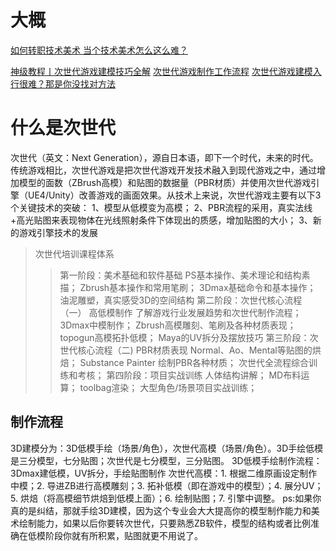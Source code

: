 # 大概
[如何转职技术美术 ](https://mp.weixin.qq.com/s?__biz=MzAwMTUzOTczNQ==&mid=2247484125&idx=1&sn=aeddf09c54028144d4f67ed49f652e11&chksm=9ad96925adaee0331eb57ce9132802424ad35bde3fd8d51a29c12e6d5142d830e620f58e90a7&mpshare=1&scene=23&srcid=&sharer_sharetime=1583373982908&sharer_shareid=6a479cd3da8d27096c182aede6bdef95#rd)
[当个技术美术怎么这么难？](https://zhuanlan.zhihu.com/p/56884319)

[神级教程丨次世代游戏建模技巧全解](https://www.jianshu.com/p/287357ca099b)
[次世代游戏制作工作流程](https://www.jianshu.com/p/241ff595b0c4)
[次世代游戏建模入行很难？那是你没找对方法](https://zhuanlan.zhihu.com/p/102530685)

# 什么是次世代
次世代（英文：Next Generation），源自日本语，即下一个时代，未来的时代。
传统游戏相比，次世代游戏是把次世代游戏开发技术融入到现代游戏之中，通过增加模型的面数（ZBrush高模）和贴图的数据量（PBR材质）并使用次世代游戏引擎（UE4/Unity）改善游戏的画面效果。从技术上来说，次世代游戏主要有以下3个关键技术的突破：
1、模型从低模变为高模；
2、PBR流程的采用，真实法线+高光贴图来表现物体在光线照射条件下体现出的质感，增加贴图的大小；
3、新的游戏引擎技术的发展

>次世代培训课程体系
>>第一阶段：美术基础和软件基础
PS基本操作、美术理论和结构素描；
Zbrush基本操作和常用笔刷；
3Dmax基础命令和基本操作；
油泥雕塑，真实感受3D的空间结构
>>第二阶段：次世代核心流程 （一）  高低模制作
了解游戏行业发展趋势和次世代制作流程；
3Dmax中模制作；
Zbrush高模雕刻、笔刷及各种材质表现；
topogun高模拓扑低模；
Maya的UV拆分及摆放技巧
>>第三阶段：次世代核心流程（二) PBR材质表现
Normal、Ao、Mental等贴图的烘焙；
Substance Painter 绘制PBR各种材质；
次世代全流程综合训练和考核；
>>第四阶段：项目实战训练
人体结构讲解；
MD布料运算；
toolbag渲染；
大型角色/场景项目实战训练；

## 制作流程
3D建模分为：3D低模手绘（场景/角色），次世代高模（场景/角色）。3D手绘低模是三分模型，七分贴图；次世代是七分模型，三分贴图。
3D低模手绘制作流程：3Dmax建低模，UV拆分，手绘贴图制作
次世代高模：1. 根据二维原画设定制作中模；2. 导进ZB进行高模雕刻；3. 拓补低模（即在游戏中的模型）；4. 展分UV；5. 烘焙（将高模细节烘焙到低模上面）；6. 绘制贴图；7. 引擎中调整。
ps:如果你真的是纠结，那就手绘3D建模，因为这个专业会大大提高你的模型制作能力和美术绘制能力，如果以后你要转次世代，只要熟悉ZB软件，模型的结构或者比例准确在低模阶段你就有所积累，贴图就更不用说了。